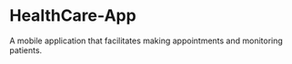 # HealthCare-App

A mobile application that facilitates making appointments and monitoring patients.
